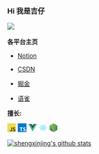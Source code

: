 ### Hi 我是吉仔

![](https://visitor-badge.glitch.me/badge?page_id=jizai1125.jizai1125)


**各平台主页**  

- [Notion](https://jizai.notion.site/jizai/Jizai-s-Home-cedd6e5dd02c476da5fe6ee8a3721ad6) 

- [CSDN](https://blog.csdn.net/Cyj1414589221?type=blog)

- [掘金](https://juejin.cn/user/2383396941348136)

- [语雀](https://mdn.alipayobjects.com/huamei_0prmtq/afts/img/A*IVdnTJqUp6gAAAAAAAAAAAAADvuFAQ/original)

**擅长:**  

<code><img height="20" src="https://raw.githubusercontent.com/github/explore/80688e429a7d4ef2fca1e82350fe8e3517d3494d/topics/javascript/javascript.png"></code>
<code><img height="20" src="https://raw.githubusercontent.com/github/explore/80688e429a7d4ef2fca1e82350fe8e3517d3494d/topics/typescript/typescript.png"></code>
<code><img height="20" src="https://raw.githubusercontent.com/github/explore/80688e429a7d4ef2fca1e82350fe8e3517d3494d/topics/vue/vue.png"></code>
<code><img height="20" src="https://raw.githubusercontent.com/github/explore/80688e429a7d4ef2fca1e82350fe8e3517d3494d/topics/react/react.png"></code>
<code><img height="20" src="https://raw.githubusercontent.com/github/explore/80688e429a7d4ef2fca1e82350fe8e3517d3494d/topics/nodejs/nodejs.png"></code>



[![shengxinjing's github stats](https://github-readme-stats.vercel.app/api?username=jizai1125)](https://github.com/anuraghazra/github-readme-stats)
<!--
<img height="150" src="https://cdn.jsdelivr.net/gh/shengxinjing/static/wechat.jpg" />
